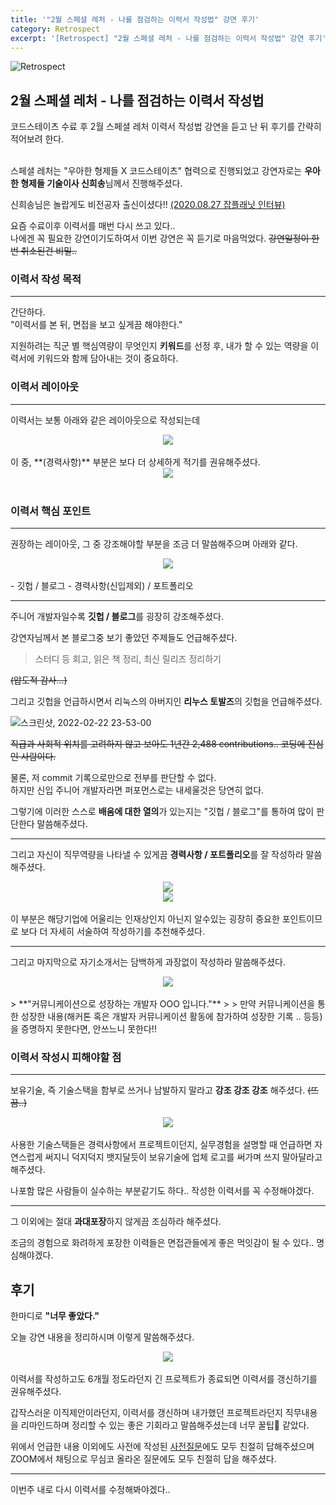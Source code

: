 ```yaml
---
title: '"2월 스페셜 레처 - 나를 점검하는 이력서 작성법" 강연 후기'
category: Retrospect
excerpt: '[Retrospect] "2월 스페셜 레처 - 나를 점검하는 이력서 작성법" 강연 후기'
---
```


![Retrospect](https://user-images.githubusercontent.com/83164003/155151814-74ea081a-f38e-45ac-84f3-86995f4eee89.png)

## 2월 스페셜 레처 - 나를 점검하는 이력서 작성법
코드스테이츠 수료 후 2월 스페셜 레처 이력서 작성법 강연을 듣고 난 뒤 후기를 간략히 적어보려 한다.
<br>
<br>

스페셜 레처는 "우아한 형제들 X 코드스테이츠" 협력으로 진행되었고 강연자로는 **우아한 형제들 기술이사 신희송**님께서 진행해주셨다.

신희송님은 놀랍게도 비전공자 출신이셨다!! <a href="https://www.jobplanet.co.kr/contents/news-818" target="_blank">(2020.08.27 잡플래닛 인터뷰)</a>

요즘 수료이후 이력서를 매번 다시 쓰고 있다..<br>
나에겐 꼭 필요한 강연이기도하여서 이번 강연은 꼭 듣기로 마음먹었다. ~~강연일정이 한번 취소된건 비밀..~~

### 이력서 작성 목적
---

간단하다.<br>
"이력서를 본 뒤, 면접을 보고 싶게끔 해야한다."

지원하려는 직군 별 핵심역량이 무엇인지 **키워드**를 선정 후, 내가 할 수 있는 역량을 이력서에 키워드와 함께 담아내는 것이 중요하다.

### 이력서 레이아웃
---

이력서는 보통 아래와 같은 레이아웃으로 작성되는데

<center><img src="https://user-images.githubusercontent.com/83164003/155155488-95292104-bb23-4155-8309-184cad516f83.png"/></center><br>
이 중, **(경력사항)** 부분은 보다 더 상세하게 적기를 권유해주셨다.

<center><img src="https://user-images.githubusercontent.com/83164003/155155765-5a906464-a820-48bb-b942-5fcac4fa02e0.png"/></center><br>


### 이력서 핵심 포인트
---

권장하는 레이아웃, 그 중 강조해야할 부분을 조금 더 말씀해주으며 아래와 같다.

<center><img src="https://user-images.githubusercontent.com/83164003/155154738-c27b035e-277e-416d-94cd-11cc023db4a0.png"/></center><br>
- 깃헙 / 블로그
- 경력사항(신입제외) / 포트폴리오

---
주니어 개발자일수록 **깃헙 / 블로그**를 굉장히 강조해주셨다.

강연자님께서 본 블로그중 보기 좋았던 주제들도 언급해주셨다.
> 스터디 등 회고, 읽은 책 정리, 최신 릴리즈 정리하기

~~(압도적 감사...)~~

그리고 깃헙을 언급하시면서 리눅스의 아버지인 **리누스 토발즈**의 깃헙을 언급해주셨다.

![스크린샷, 2022-02-22 23-53-00](https://user-images.githubusercontent.com/83164003/155158006-45e712d8-e08b-475c-ab08-6f8b50c1381e.png)

~~직급과 사회적 위치를 고려하지 않고 보아도 1년간 2,488 contributions.. 코딩에 진심인 사람이다.~~

물론, 저 commit 기록으로만으로 전부를 판단할 수 없다. <br>
하지만 신입 주니어 개발자라면 퍼포먼스로는 내세울것은 당연히 없다.

그렇기에 이러한 스스로 **배움에 대한 열의**가 있는지는 "깃헙 / 블로그"를 통하여 많이 판단한다 말씀해주셨다.

---

그리고 자신이 직무역량을 나타낼 수 있게끔 **경력사항 / 포트폴리오**를 잘 작성하라 말씀해주셨다.

<center><img src="https://user-images.githubusercontent.com/83164003/155164373-9034c845-6e97-4a34-aa44-27aca98e775e.png"/></center>
<center><img src="https://user-images.githubusercontent.com/83164003/155164524-bbe681d0-a0ab-409c-8904-a5852544d29d.png"/></center><br>
이 부분은 해당기업에 어울리는 인재상인지 아닌지 알수있는 굉장히 중요한 포인트이므로 보다 더 자세히 서술하여 작성하기를 추천해주셨다.
	

---

그리고 마지막으로 자기소개서는 담백하게 과장없이 작성하라 말씀해주셨다.

<center><img src="https://user-images.githubusercontent.com/83164003/155159543-be5dec2f-1ac5-4d2a-848b-82c6a1f8f768.png"/></center><br>
> **"커뮤니케이션으로 성장하는 개발자 OOO 입니다."**
>
> 만약 커뮤니케이션을 통한 성장한 내용(해커톤 혹은 개발자 커뮤니케이션 활동에 참가하여 성장한 기록 .. 등등)을 증명하지 못한다면, 안쓰느니 못한다!!

### 이력서 작성시 피해야할 점
---

보유기술, 즉 기술스택을 함부로 쓰거나 남발하지 말라고 **강조 강조 강조** 해주셨다. ~~(뜨끔..)~~

<center><img src="https://user-images.githubusercontent.com/83164003/155161805-b5fb51e8-cdb1-41f5-921e-b5b6ce132838.png"/></center><br>
사용한 기술스택들은 경력사항에서 프로젝트이던지, 실무경험을 설명할 때 언급하면 자연스럽게 써지니 덕지덕지 뱃지달듯이 보유기술에 업체 로고를 써가며 쓰지 말아달라고 해주셨다.

나포함 많은 사람들이 실수하는 부분같기도 하다.. 작성한 이력서를 꼭 수정해야겠다.

---

그 이외에는 절대 **과대포장**하지 않게끔 조심하라 해주셨다.

조금의 경험으로 화려하게 포장한 이력들은 면접관들에게 좋은 먹잇감이 될 수 있다.. 명심해야겠다.


## 후기

한마디로 **"너무 좋았다."**

오늘 강연 내용을 정리하시며 이렇게 말씀해주셨다.

<center><img src="https://user-images.githubusercontent.com/83164003/155165600-381bf8cd-6024-4ebd-b1b7-4c1de15494a9.png"/></center><br>
이력서를 작성하고도 6개월 정도라던지 긴 프로젝트가 종료되면 이력서를 갱신하기를 권유해주셨다.

갑작스러운 이직제안이라던지, 이력서를 갱신하며 내가했던 프로젝트라던지 직무내용을 리마인드하며 정리할 수 있는 좋은 기회라고 말씀해주셨는데 너무 꿀팁🍯  같았다.

위에서 언급한 내용 이외에도 사전에 작성된 <a href="https://app.sli.do/event/aipkQYpEZ9SXR8ctVRkAmS/live/questions" target="_blank">사전질문</a>에도 모두 친절히 답해주셨으며 ZOOM에서 채팅으로 무심코 올라온 질문에도 모두 친절히 답을 해주셨다.

---

이번주 내로 다시 이력서를 수정해봐야겠다..






<br>
<br>
